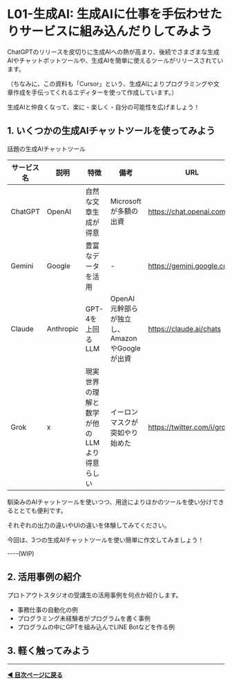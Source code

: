 # L01-生成AI: 生成AIに仕事を手伝わせたりサービスに組み込んだりしてみよう

ChatGPTのリリースを皮切りに生成AIへの熱が高まり、後続でさまざまな生成AIやチャットボットツールや、生成AIを簡単に使えるツールがリリースされています。

（ちなみに、この資料も「Cursor」という、生成AIによりプログラミングや文章作成を手伝ってくれるエディターを使って作成しています。）

生成AIと仲良くなって、楽に・楽しく・自分の可能性を広げましょう！

## 1. いくつかの生成AIチャットツールを使ってみよう

話題の生成AIチャットツール

| サービス名 | 説明       | 特徴                      | 備考                                     | URL                             |
|------------|------------|---------------------------|------------------------------------------|---------------------------------|
| ChatGPT    | OpenAI     | 自然な文章生成が得意       | Microsoftが多額の出資                    | https://chat.openai.com/        |
| Gemini     | Google     | 豊富なデータを活用        | -                                        | https://gemini.google.com/      |
| Claude     | Anthropic  | GPT-4を上回るLLM          | OpenAI元幹部らが独立し、AmazonやGoogleが出資 | https://claude.ai/chats         |
| Grok     | x  | 現実世界の理解と数学が他のLLMより得意らしい         | イーロンマスクが突如やり始めた | https://twitter.com/i/grok         |


馴染みのAIチャットツールを使いつつ、用途によりほかのツールを使い分けできるととても便利です。

それぞれの出力の違いやUIの違いを体験してみてください。

今回は、3つの生成AIチャットツールを使い簡単に作文してみましょう！

----(WIP)

## 2. 活用事例の紹介

プロトアウトスタジオの受講生の活用事例を何点か紹介します。

- 事務仕事の自動化の例
- プログラミング未経験者がプログラムを書く事例
- プログラムの中にGPTを組み込んでLINE Botなどを作る例

## 3. 軽く触ってみよう



<!-- #### やってみよう

「お題：1日目の授業の感想を400字で書かせ、Teamsに投稿する。」

入れて欲しい内容
- 楽しかったこと
- 辛かったこと
- 学び

文章のトーン
ブログ風、報告書風、小説風など好きなトーンでOKです。



ChatGPT、Gemini、Claudeそれぞれ、どのような出力になるか比較してみましょう。


<details><summary>🌟 生成AIがうまく使えない？**「プロンプト」の書き方**が、結果を大きく左右します。</summary>

生成AIへの指示文章のことを「プロンプト」といいます。
[参考](https://japan.zdnet.com/article/35203152/)
これらのポイントを意識してプロンプトを作成することで、生成AIの出力結果を向上させることができます。

</details>
 -->




---

**[◀ 目次ページに戻る](../readme.md)**